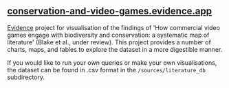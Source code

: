 ## [conservation-and-video-games.evidence.app](https://conservation-and-video-games.evidence.app/)

[Evidence](https://evidence.dev/) project for visualisation of the findings of 'How commercial video games engage with biodiversity and conservation: a systematic map of literature' (Blake et al., under review).
This project provides a number of charts, maps, and tables to explore the dataset in a more digestible manner.

If you would like to run your own queries or make your own visualisations, the dataset can be found in .csv format in the `/sources/literature_db` subdirectory.
